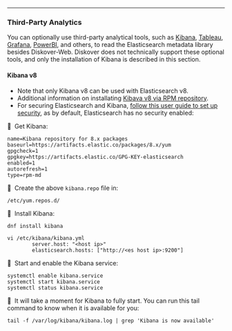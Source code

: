 <p id="analytics_third_party"></p>

___
### Third-Party Analytics

You can optionally use third-party analytical tools, such as [Kibana](https://www.elastic.co/kibana), [Tableau](https://www.tableau.com), [Grafana](https://grafana.com), [PowerBI](https://www.microsoft.com/en-us/power-platform/products/power-bi), and others, to read the Elasticsearch metadata library besides Diskover-Web. Diskover does not technically support these optional tools, and only the installation of Kibana is described in this section.

#### Kibana v8

- Note that only Kibana v8 can be used with Elasticsearch v8.
- Additional information on installating [Kibava v8 via RPM repository](https://www.elastic.co/guide/en/kibana/8.14/rpm.html#rpm-repo).
- For securing Elasticsearch and Kibana, [follow this user guide to set up security](https://www.elastic.co/guide/en/elasticsearch/reference/8.15/secure-cluster.html), as by default, Elasticsearch has no security enabled: 

🔴 &nbsp;Get Kibana:
```
name=Kibana repository for 8.x packages
baseurl=https://artifacts.elastic.co/packages/8.x/yum
gpgcheck=1
gpgkey=https://artifacts.elastic.co/GPG-KEY-elasticsearch
enabled=1
autorefresh=1
type=rpm-md
```

🔴 &nbsp;Create the above `kibana.repo` file in:
```
/etc/yum.repos.d/ 
```

🔴 &nbsp;Install Kibana:
```
dnf install kibana
```
```
vi /etc/kibana/kibana.yml
		server.host: "<host ip>"
		elasticsearch.hosts: ["http://<es host ip>:9200"]
```

🔴 &nbsp;Start and enable the Kibana service:
```
systemctl enable kibana.service
systemctl start kibana.service
systemctl status kibana.service
```

🔴 &nbsp;It will take a moment for Kibana to fully start. You can run this tail command to know when it is available for you:
```
tail -f /var/log/kibana/kibana.log | grep 'Kibana is now available'
```
